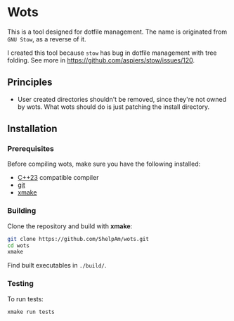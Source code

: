 # Wots

This is a tool designed for dotfile management. The name is originated from `GNU Stow`, as a reverse
of it.

I created this tool because `stow` has bug in dotfile management with tree folding. See more in
<https://github.com/aspiers/stow/issues/120>.

## Principles

* User created directories shouldn't be removed, since they're not owned by wots. What wots should
  do is just patching the install directory.


## Installation

### Prerequisites

Before compiling wots, make sure you have the following installed:
* [C++23](https://en.cppreference.com/w/cpp/23.html) compatible compiler
* [git](https://git-scm.com/)
* [xmake](https://xmake.io/)

### Building

Clone the repository and build with **xmake**:
```bash
git clone https://github.com/ShelpAm/wots.git
cd wots
xmake
```

Find built executables in `./build/`.

### Testing

To run tests:
```bash
xmake run tests
```
